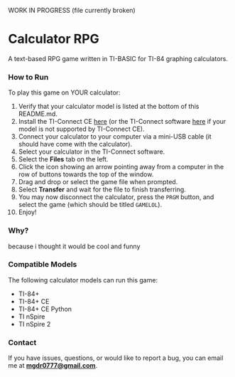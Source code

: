 WORK IN PROGRESS (file currently broken)

# Calculator RPG
A text-based RPG game written in TI-BASIC for TI-84 graphing calculators.

### How to Run
To play this game on YOUR calculator:

1. Verify that your calculator model is listed at the bottom of this README.md.
2. Install the TI-Connect CE [here](https://education.ti.com/en/software/details/en/CA9C74CAD02440A69FDC7189D7E1B6C2/swticonnectcesoftware) (or the TI-Connect software [here](https://education.ti.com/en/software/details/en/B59F6C83468C4574ABFEE93D2BC3F807/swticonnectsoftware) if your model is not supported by TI-Connect CE).
3. Connect your calculator to your computer via a mini-USB cable (it should have come with the calculator).
4. Select your calculator in the TI-Connect software.
5. Select the **Files** tab on the left.
6. Click the icon showing an arrow pointing away from a computer in the row of buttons towards the top of the window.
7. Drag and drop or select the game file when prompted.
8. Select **Transfer** and wait for the file to finish transferring.
9. You may now disconnect the calculator, press the `PRGM` button, and select the game (which should be titled `GAMELOL`).
10. Enjoy!

### Why?
because i thought it would be cool and funny

### Compatible Models
The following calculator models can run this game:

- TI-84+
- TI-84+ CE
- TI-84+ CE Python
- TI nSpire
- TI nSpire 2

### Contact
If you have issues, questions, or would like to report a bug, you can email me at **mgdr0777@gmail.com**.
